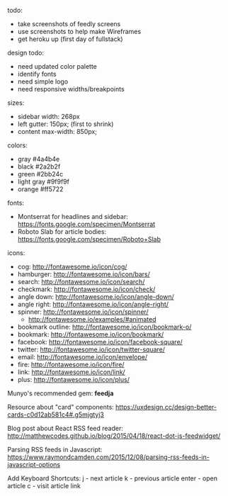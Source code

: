 
todo:
- take screenshots of feedly screens
- use screenshots to help make Wireframes
- get heroku up (first day of fullstack)


design todo:
- need updated color palette
- identify fonts
- need simple logo
- need responsive widths/breakpoints

sizes:
- sidebar width: 268px
- left gutter: 150px; (first to shrink)
- content max-width: 850px;

colors:
- gray #4a4b4e
- black #2a2b2f
- green #2bb24c
- light gray #9f9f9f
- orange #ff5722

fonts:
- Montserrat for headlines and sidebar:
https://fonts.google.com/specimen/Montserrat
- Roboto Slab for article bodies: https://fonts.google.com/specimen/Roboto+Slab


icons:
- cog: http://fontawesome.io/icon/cog/
- hamburger: http://fontawesome.io/icon/bars/
- search: http://fontawesome.io/icon/search/
- checkmark: http://fontawesome.io/icon/check/
- angle down: http://fontawesome.io/icon/angle-down/
- angle right: http://fontawesome.io/icon/angle-right/
- spinner: http://fontawesome.io/icon/spinner/
  - http://fontawesome.io/examples/#animated
- bookmark outline: http://fontawesome.io/icon/bookmark-o/
- bookmark: http://fontawesome.io/icon/bookmark/
- facebook: http://fontawesome.io/icon/facebook-square/
- twitter: http://fontawesome.io/icon/twitter-square/
- email: http://fontawesome.io/icon/envelope/
- fire: http://fontawesome.io/icon/fire/
- link: http://fontawesome.io/icon/link/
- plus: http://fontawesome.io/icon/plus/


Munyo's recommended gem: **feedja**

Resource about "card" components:
https://uxdesign.cc/design-better-cards-c0d12ab581c4#.g5mjgtyj3

Blog post about React RSS feed reader:
http://matthewcodes.github.io/blog/2015/04/18/react-dot-js-feedwidget/

Parsing RSS feeds in Javascript:
https://www.raymondcamden.com/2015/12/08/parsing-rss-feeds-in-javascript-options

Add Keyboard Shortcuts:
j - next article
k - previous article
enter - open article
c - visit article link
